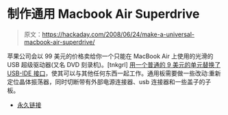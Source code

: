 # 制作通用 Macbook Air Superdrive

> 原文：<https://hackaday.com/2008/06/24/make-a-universal-macbook-air-superdrive/>

苹果公司会以 99 美元的价格卖给你一个只能在 MacBook Air 上使用的光滑的 USB 超级驱动器(又名 DVD 刻录机)。[tnkgrl] [用一个普通的 9 美元的单元替换了 USB-IDE 接口](http://tnkgrl.wordpress.com/2008/06/24/macbook-air-superdrive-for-all/)，使其可以与其他任何东西一起工作。通用板需要做一些改动:重新定位晶体振荡器，同时切断带有外部电源连接器、usb 连接器和一些盖子的子板。

*   [永久链接](http://tnkgrl.wordpress.com/2008/06/24/macbook-air-superdrive-for-all/)